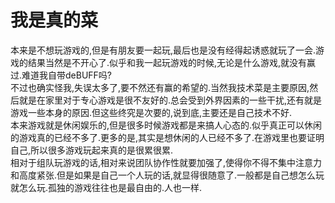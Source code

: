# 我是真的菜

本来是不想玩游戏的,但是有朋友要一起玩,最后也是没有经得起诱惑就玩了一会.游戏的结果当然是不开心了.似乎和我一起玩游戏的时候,无论是什么游戏,就没有赢过.难道我自带deBUFF吗?  
不过也确实怪我,失误太多了,要不然还有赢的希望的.当然我技术菜是主要原因,然后就是在家里对于专心游戏是很不友好的.总会受到外界因素的一些干扰,还有就是游戏一些本身的原因.但这些终究是次要的,说到底,主要还是自己技术不好.  
本来游戏就是休闲娱乐的,但是很多时候游戏都是来搞人心态的.似乎真正可以休闲的游戏真的已经不多了.更多的是,其实是想休闲的人已经不多了.在游戏里也要证明自己,所以很多游戏玩起来真的是很累很累.  
相对于组队玩游戏的话,相对来说团队协作性就要加强了,使得你不得不集中注意力和高度紧张.但是如果是自己一个人玩的话,就显得很随意了.一般都是自己想怎么玩就怎么玩.孤独的游戏往往也是最自由的.人也一样.
